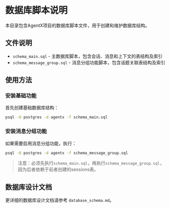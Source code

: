 # 数据库脚本说明

本目录包含AgentX项目的数据库脚本文件，用于创建和维护数据库结构。

## 文件说明

- `schema_main.sql` - 主数据库脚本，包含会话、消息和上下文的表结构及索引
- `schema_message_group.sql` - 消息分组功能脚本，包含话题关联表结构及索引

## 使用方法

### 安装基础功能

首先创建基础数据库结构：

```bash
psql -U postgres -d agentx -f schema_main.sql
```

### 安装消息分组功能

如果需要启用消息分组功能，执行：

```bash
psql -U postgres -d agentx -f schema_message_group.sql
```

> 注意：必须先执行`schema_main.sql`，再执行`schema_message_group.sql`，因为后者依赖于前者创建的sessions表。

## 数据库设计文档

更详细的数据库设计文档请参考 `database_schema.md`。 